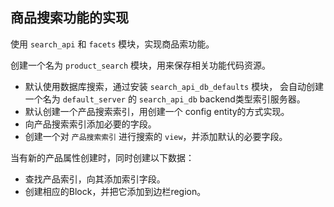 ## 商品搜索功能的实现

使用 `search_api` 和 `facets` 模块，实现商品索功能。

创建一个名为 `product_search` 模块，用来保存相关功能代码资源。

- 默认使用数据库搜索，通过安装 `search_api_db_defaults` 模块，
  会自动创建一个名为 `default_server` 的 `search_api_db` backend类型索引服务器。
- 默认创建一个产品搜索索引，用创建一个 config entity的方式实现。
- 向产品搜索索引添加必要的字段。
- 创建一个对 `产品搜索索引` 进行搜索的 `view`，并添加默认的必要字段。


当有新的产品属性创建时，同时创建以下数据：
- 查找产品索引，向其添加索引字段。
- 创建相应的Block，并把它添加到边栏region。
